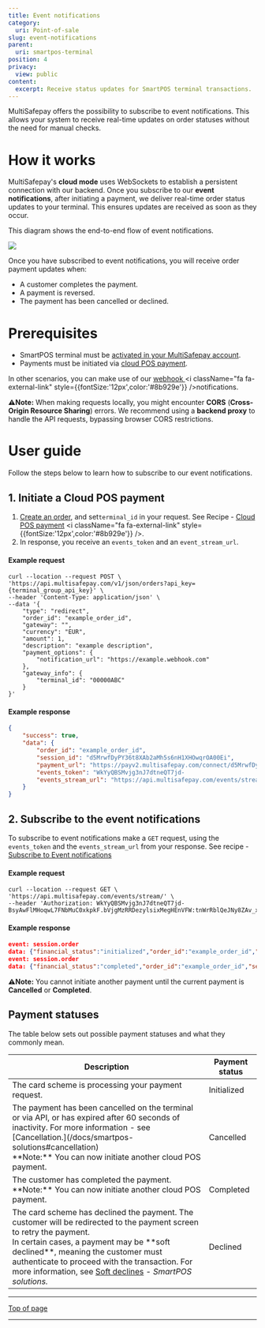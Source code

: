 ```yaml
---
title: Event notifications
category:
  uri: Point-of-sale
slug: event-notifications
parent:
  uri: smartpos-terminal
position: 4
privacy:
  view: public
content:
  excerpt: Receive status updates for SmartPOS terminal transactions.
---
```

MultiSafepay offers the possibility to subscribe to event notifications. This allows your system to receive real-time updates on order statuses without the need for manual checks.

# How it works

MultiSafepay's **cloud mode** uses WebSockets to establish a persistent connection with our backend. Once you subscribe to our **event notifications**, after initiating a payment, we deliver real-time order status updates to your terminal. This ensures updates are received as soon as they occur.

This diagram shows the end-to-end flow of event notifications.

<Image align="center" src="https://files.readme.io/d9319259aa70fc594e26a315cb6bfc46130fa4d47c96bd0b2759a23faf4b5734-Untitled_diagram___Mermaid_Chart-2025-07-08-092557.svg" />

Once you have subscribed to event notifications, you will receive order payment updates when:

* A customer completes the payment.
* A payment is reversed.
* The payment has been cancelled or declined.

# Prerequisites

* SmartPOS terminal must be [activated in your MultiSafepay account](/docs/getting-started-guide/).
* Payments must be initiated via [cloud <Glossary>POS</Glossary> payment](/docs/smartpos-solutions#cloud-pos-payment).

In other scenarios, you can make use of our <a href="https://docs.multisafepay.com/docs/webhook" target="_blank">webhook </a> <i className="fa fa-external-link" style={{fontSize:'12px',color:'#8b929e'}} />notifications.

**⚠️Note:** When making requests locally, you might encounter **CORS** (**Cross-Origin Resource Sharing**) errors. We recommend using a **backend proxy** to handle the API requests, bypassing browser CORS restrictions.

# User guide

Follow the steps below to learn how to subscribe to our event notifications.

## 1. Initiate a Cloud POS payment

1. [Create an order](/reference/createorder/), and set`terminal_id` in your request. See Recipe - <a href="https://docs.multisafepay.com/recipes/cloud-pos-payment" target="_blank">Cloud POS payment</a> <i className="fa fa-external-link" style={{fontSize:'12px',color:'#8b929e'}} />.
2. In response, you receive an `events_token` and an `event_stream_url`.

#### Example request

```curl
curl --location --request POST \
'https://api.multisafepay.com/v1/json/orders?api_key={terminal_group_api_key}' \
--header 'Content-Type: application/json' \
--data '{
    "type": "redirect",
    "order_id": "example_order_id",
    "gateway": "",
    "currency": "EUR",
    "amount": 1,
    "description": "example description",
    "payment_options": {
        "notification_url": "https://example.webhook.com"
    },
    "gateway_info": {
        "terminal_id": "00000ABC"
    }
}'
```

#### Example response

```json
{
    "success": true,
    "data": {
        "order_id": "example_order_id",
        "session_id": "d5MrwfDyPY36t8XAb2aMh5s6nH1XHOwqrOA00Ei",
        "payment_url": "https://payv2.multisafepay.com/connect/d5MrwfDyPY36t8XAb2aMh5s6nH1XHOwqrOA00Ei/?					lang=nl_NL",
        "events_token": "WkYyQBSMvjg3nJ7dtneQT7jd-								BsyAwFlMHoqwL7FNbMuC0xkpkF.bVjgMzRRDezylsixMegHEnVFW:tnWrRblQeJNy8ZAv_x4QfOoRruySEQa2U3aZPmBcLWKVFYLDAHVKzP1YpaBykMA0u9xCD7ZRHBiznkb.FmpOsHtsOPU7o_A4.eFK2LvMhg9Pad6BbLC2x4SdczFT1RKLHcQwkVPfBPMEGcOfedQNr",
        "events_stream_url": "https://api.multisafepay.com/events/stream/"
    }
}
```

## 2. Subscribe to the event notifications

To subscribe to event notifications make a `GET` request, using the `events_token` and the `events_stream_url` from your response. See recipe - [Subscribe to Event notifications](/recipes/subscribe-to-event-notifications)

#### Example request

```curl
curl --location --request GET \
'https://api.multisafepay.com/events/stream/' \
--header 'Authorization: WkYyQBSMvjg3nJ7dtneQT7jd-								BsyAwFlMHoqwL7FNbMuC0xkpkF.bVjgMzRRDezylsixMegHEnVFW:tnWrRblQeJNy8ZAv_x4QfOoRruySEQa2U3aZPmBcLWKVFYLDAHVKzP1YpaBykMA0u9xCD7ZRHBiznkb.FmpOsHtsOPU7o_A4.eFK2LvMhg9Pad6BbLC2x4SdczFT1RKLHcQwkVPfBPMEGcOfedQNr'
```

#### Example response

```json
event: session.order
data: {"financial_status":"initialized","order_id":"example_order_id","session_id":"d5MrwfDyPY36t8XAb2aMh5s6nH1XHOwqrOA00Ei","status":"initialized","transaction_id":"89000000"}
event: session.order
data: {"financial_status":"completed","order_id":"example_order_id","session_id":"d5MrwfDyPY36t8XAb2aMh5s6nH1XHOwqrOA00Ei","status":"completed","transaction_id":"890000000"}
```

**⚠️Note:** You cannot initiate another payment until the current payment is **Cancelled** or **Completed**.

## Payment statuses

The table below sets out possible payment statuses and what they commonly mean.

<Table align={["left","left"]}>
  <thead>
    <tr>
      <th>
        Description
      </th>
      <th>
        Payment status
      </th>
    </tr>
  </thead>
  <tbody>
    <tr>
      <td>
        The <Glossary>card scheme</Glossary> is processing your payment request.
      </td>
      <td>
        Initialized
      </td>
    </tr>
    <tr>
      <td>
        The payment has been cancelled on the terminal or via API, or has expired after 60 seconds of inactivity. For more information - see [Cancellation.](/docs/smartpos-solutions#cancellation)  <br />**Note:**  You can now initiate another cloud POS payment.
      </td>
      <td>
        Cancelled
      </td>
    </tr>
    <tr>
      <td>
        The customer has completed the payment.  <br />**Note:**  You can now initiate another cloud POS payment.
      </td>
      <td>
        Completed
      </td>
    </tr>
    <tr>
      <td>
        The <Glossary>card scheme</Glossary> has declined the payment. The customer will be redirected to the payment screen to retry the payment.<br />
        In certain cases, a payment may be **soft declined**, meaning the customer must authenticate to proceed with the transaction. For more information, see <a href="https://docs.multisafepay.com/docs/smartpos-solutions#soft-declines" target="_blank">Soft declines</a> <i className="fa fa-external-link" style={{fontSize:'12px',color:'#8b929e'}} /> - SmartPOS solutions.
      </td>
      <td>
        Declined
      </td>
    </tr>
  </tbody>
</Table>

***

[Top of page](#)

***

